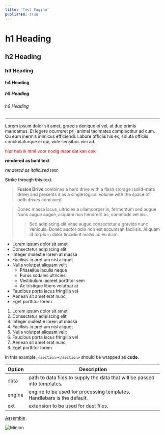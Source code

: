 ```yaml
---
title: 'Test Pagina'
published: true
---
```


# h1 Heading
## h2 Heading
### h3 Heading
#### h4 Heading
##### h5 Heading
###### h6 Heading

___

<!--
This is a comment
-->

Lorem ipsum dolor sit amet, graecis denique ei vel, at duo primis mandamus. Et legere ocurreret pri, animal tacimates complectitur ad cum. Cu eum inermis inimicus efficiendi. Labore officiis his ex, soluta officiis concludaturque ei qui, vide sensibus vim ad.

<div class="class" style="color:red">
    hier heb ik html voor nodig maar dat kan ook
</div>

**rendered as bold text**

_rendered as italicized text_

~~Strike through this text.~~

> **Fusion Drive** combines a hard drive with a flash storage (solid-state drive) and presents it as a single logical volume with the space of both drives combined.

> Donec massa lacus, ultricies a ullamcorper in, fermentum sed augue.
Nunc augue augue, aliquam non hendrerit ac, commodo vel nisi.
>> Sed adipiscing elit vitae augue consectetur a gravida nunc vehicula. Donec auctor
odio non est accumsan facilisis. Aliquam id turpis in dolor tincidunt mollis ac eu diam.

+ Lorem ipsum dolor sit amet
+ Consectetur adipiscing elit
+ Integer molestie lorem at massa
+ Facilisis in pretium nisl aliquet
+ Nulla volutpat aliquam velit
  - Phasellus iaculis neque
  - Purus sodales ultricies
  - Vestibulum laoreet porttitor sem
  - Ac tristique libero volutpat at
+ Faucibus porta lacus fringilla vel
+ Aenean sit amet erat nunc
+ Eget porttitor lorem

1. Lorem ipsum dolor sit amet
2. Consectetur adipiscing elit
3. Integer molestie lorem at massa
4. Facilisis in pretium nisl aliquet
5. Nulla volutpat aliquam velit
6. Faucibus porta lacus fringilla vel
7. Aenean sit amet erat nunc
8. Eget porttitor lorem

In this example, `<section></section>` should be wrapped as **code**.

| Option | Description |
| --------- | ----------- |
| data     | path to data files to supply the data that will be passed into templates. |
| engine | engine to be used for processing templates. Handlebars is the default. |
| ext        | extension to be used for dest files. |

[Assemble](http://assemble.io)

![Minion](http://octodex.github.com/images/minion.png)